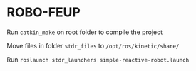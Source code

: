 # ROBO-FEUP

Run `catkin_make` on root folder to compile the project

Move files in folder `stdr_files` to `/opt/ros/kinetic/share/`

Run `roslaunch stdr_launchers simple-reactive-robot.launch`